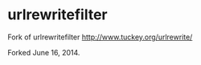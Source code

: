 urlrewritefilter
================

Fork of urlrewritefilter http://www.tuckey.org/urlrewrite/

Forked June 16, 2014.  
